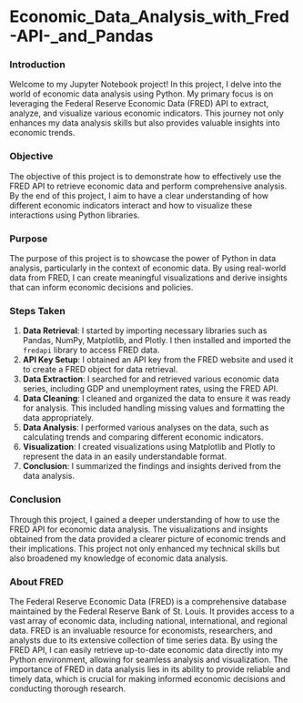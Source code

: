 # Economic_Data_Analysis_with_Fred-API-_and_Pandas

### Introduction
Welcome to my Jupyter Notebook project! In this project, I delve into the world of economic data analysis using Python. My primary focus is on leveraging the Federal Reserve Economic Data (FRED) API to extract, analyze, and visualize various economic indicators. This journey not only enhances my data analysis skills but also provides valuable insights into economic trends.

### Objective
The objective of this project is to demonstrate how to effectively use the FRED API to retrieve economic data and perform comprehensive analysis. By the end of this project, I aim to have a clear understanding of how different economic indicators interact and how to visualize these interactions using Python libraries.

### Purpose
The purpose of this project is to showcase the power of Python in data analysis, particularly in the context of economic data. By using real-world data from FRED, I can create meaningful visualizations and derive insights that can inform economic decisions and policies.

### Steps Taken
1. **Data Retrieval**: I started by importing necessary libraries such as Pandas, NumPy, Matplotlib, and Plotly. I then installed and imported the `fredapi` library to access FRED data.
2. **API Key Setup**: I obtained an API key from the FRED website and used it to create a FRED object for data retrieval.
3. **Data Extraction**: I searched for and retrieved various economic data series, including GDP and unemployment rates, using the FRED API.
4. **Data Cleaning**: I cleaned and organized the data to ensure it was ready for analysis. This included handling missing values and formatting the data appropriately.
5. **Data Analysis**: I performed various analyses on the data, such as calculating trends and comparing different economic indicators.
6. **Visualization**: I created visualizations using Matplotlib and Plotly to represent the data in an easily understandable format.
7. **Conclusion**: I summarized the findings and insights derived from the data analysis.

### Conclusion
Through this project, I gained a deeper understanding of how to use the FRED API for economic data analysis. The visualizations and insights obtained from the data provided a clearer picture of economic trends and their implications. This project not only enhanced my technical skills but also broadened my knowledge of economic data analysis.

### About FRED
The Federal Reserve Economic Data (FRED) is a comprehensive database maintained by the Federal Reserve Bank of St. Louis. It provides access to a vast array of economic data, including national, international, and regional data. FRED is an invaluable resource for economists, researchers, and analysts due to its extensive collection of time series data. By using the FRED API, I can easily retrieve up-to-date economic data directly into my Python environment, allowing for seamless analysis and visualization. The importance of FRED in data analysis lies in its ability to provide reliable and timely data, which is crucial for making informed economic decisions and conducting thorough research.
